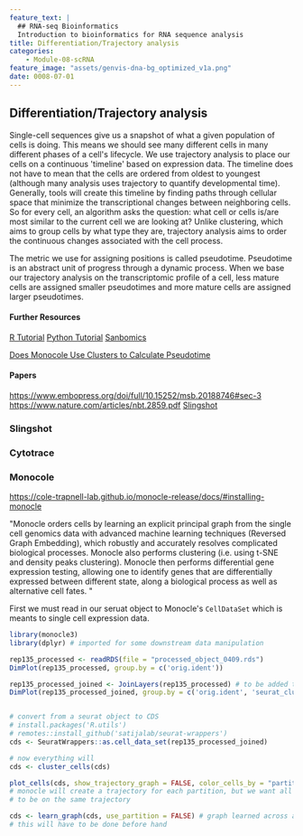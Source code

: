 ```yaml
---
feature_text: |
  ## RNA-seq Bioinformatics
  Introduction to bioinformatics for RNA sequence analysis
title: Differentiation/Trajectory analysis
categories:
    - Module-08-scRNA
feature_image: "assets/genvis-dna-bg_optimized_v1a.png"
date: 0008-07-01
---
```


## Differentiation/Trajectory analysis

Single-cell sequences give us a snapshot of what a given population of cells is doing. This means we should see many different cells in many different phases of a cell's lifecycle. We use trajectory analysis to place our cells on a continuous 'timeline' based on expression data. The timeline does not have to mean that the cells are ordered from oldest to youngest (although many analysis uses trajectory to quantify developmental time). Generally, tools will create this timeline by finding paths through cellular space that minimize the transcriptional changes between neighboring cells. So for every cell, an algorithm asks the question: what cell or cells is/are most similar to the current cell we are looking at? Unlike clustering, which aims to group cells by what type they are, trajectory analysis aims to order the continuous changes associated with the cell process.

The metric we use for assigning positions is called pseudotime. Pseudotime is an abstract unit of progress through a dynamic process. When we base our trajectory analysis on the transcriptomic profile of a cell, less mature cells are assigned smaller pseudotimes and more mature cells are assigned larger pseudotimes.

#### Further Resources 
[R Tutorial](https://bioconductor.org/books/3.14/OSCA.advanced/trajectory-analysis.html)
[Python Tutorial](https://www.sc-best-practices.org/trajectories/pseudotemporal.html?highlight=trajectory%20inference)
[Sanbomics](https://www.youtube.com/watch?v=TbXoEraNfEI&ab_channel=Sanbomics)

[Does Monocole Use Clusters to Calculate Pseudotime](https://github.com/cole-trapnell-lab/monocle-release/issues/65)

#### Papers
https://www.embopress.org/doi/full/10.15252/msb.20188746#sec-3
https://www.nature.com/articles/nbt.2859.pdf
[Slingshot](https://bmcgenomics.biomedcentral.com/articles/10.1186/s12864-018-4772-0)

### Slingshot


### Cytotrace


### Monocole
https://cole-trapnell-lab.github.io/monocle-release/docs/#installing-monocle

"Monocle orders cells by learning an explicit principal graph from the single cell genomics data with advanced machine learning techniques (Reversed Graph Embedding), which robustly and accurately resolves complicated biological processes. Monocle also performs clustering (i.e. using t-SNE and density peaks clustering). Monocle then performs differential gene expression testing, allowing one to identify genes that are differentially expressed between different state, along a biological process as well as alternative cell fates. "


First we must read in our seruat object to Monocle's `CellDataSet` which is meants to single cell expression data. 

```R
library(monocle3)
library(dplyr) # imported for some downstream data manipulation

rep135_processed <- readRDS(file = "processed_object_0409.rds")
DimPlot(rep135_processed, group.by = c('orig.ident'))

rep135_processed_joined <- JoinLayers(rep135_processed) # to be added to the preprocessing steps
DimPlot(rep135_processed_joined, group.by = c('orig.ident', 'seurat_clusters'))


# convert from a seurat object to CDS
# install.packages('R.utils')
# remotes::install_github('satijalab/seurat-wrappers')
cds <- SeuratWrappers::as.cell_data_set(rep135_processed_joined)

# now everything will
cds <- cluster_cells(cds)

plot_cells(cds, show_trajectory_graph = FALSE, color_cells_by = "partition")
# monocle will create a trajectory for each partition, but we want all our clusters
# to be on the same trajectory

cds <- learn_graph(cds, use_partition = FALSE) # graph learned across all partitions
# this will have to be done before hand
```

